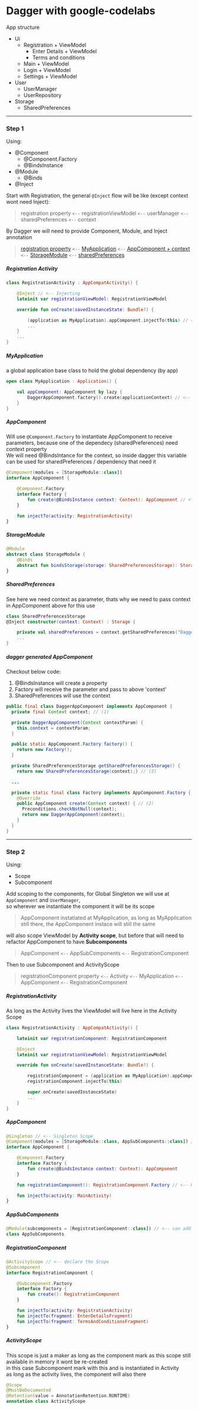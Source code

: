 # Dagger with google-codelabs
App structure
- Ui
  - Registration + ViewModel
    - Enter Details + ViewModel
    - Terms and conditions
  - Main + ViewModel
  - Login + ViewModel
  - Settings + ViewModel
- User
  - UserManager
  - UserRepository
- Storage
  - SharedPreferences
  
---
  
### Step 1
Using:
- @Component
  - @Component.Factory
  - @BindsInstance
- @Module
  - @Binds
- @Inject

Start with Registration, the general `@Inject` flow will be like (except context wont need Inject):
> registration property `<--` registrationViewModel `<--` userManager `<--` sharedPreferences `<--` context


By Dagger we will need to provide Component, Module, and Inject annotation
> [registration property](#registration-activity) `<--` [MyApplication](#myapplication) `<--` [AppComponent + context](#appcomponent) `<--` [StorageModule](#storagemodule) `<--` [sharedPreferences](#sharedpreferences)

##### Registration Activity
```kotlin 
class RegistrationActivity : AppCompatActivity() {

    @Inject // <-- Injecting
    lateinit var registrationViewModel: RegistrationViewModel

    override fun onCreate(savedInstanceState: Bundle?) {

        (application as MyApplication).appComponent.injectTo(this) // <-- MyApplication as the base applicatipn class declared in AndroidManifest
        ...
    }
    ...
}
```

##### MyApplication
a global application base class to hold the global dependency (by app)
```kotlin
open class MyApplication : Application() {

    val appComponent: AppComponent by lazy {
        DaggerAppComponent.factory().create(applicationContext) // <-- using Component.Factory to instantiate AppComponent because we need a parameter, in this case context
    }
}
```

##### AppComponent
Will use `@Component.Factory` to instantiate AppComponent to receive parameters, because one of the dependecy (sharedPreferences) need context property <br>
We will need @BindsIntance for the context, so inside dagger this variable can be used for sharedPreferences / dependency that need it
```kotlin
@Component(modules = [StorageModule::class])
interface AppComponent {

    @Component.Factory
    interface Factory {
        fun create(@BindsInstance context: Context): AppComponent // <-- Instantiate AppComponent using Factory to receive parameters
    }

    fun injectTo(activity: RegistrationActivity)
}
```

##### StorageModule
```kotlin
@Module
abstract class StorageModule {
    @Binds
    abstract fun bindsStorage(storage: SharedPreferencesStorage): Storage
}
```

##### SharedPreferences
See here we need context as parameter, thats why we need to pass context in AppComponent above for this use
```kotlin
class SharedPreferencesStorage
@Inject constructor(context: Context) : Storage {

    private val sharedPreferences = context.getSharedPreferences("Dagger", Context.MODE_PRIVATE)
    ...
}
```

##### dagger generated AppComponent
Checkout below code:
1. @BindsInstance will create a property
2. Factory will receive the parameter and pass to above 'context'
3. SharedPreferences will use the context

```java
public final class DaggerAppComponent implements AppComponent {
  private final Context context; // (1)

  private DaggerAppComponent(Context contextParam) {
    this.context = contextParam;
  }

  public static AppComponent.Factory factory() {
    return new Factory();
  }

  private SharedPreferencesStorage getSharedPreferencesStorage() {
    return new SharedPreferencesStorage(context);} // (3)

  ...

  private static final class Factory implements AppComponent.Factory {
    @Override
    public AppComponent create(Context context) { // (2)
      Preconditions.checkNotNull(context);
      return new DaggerAppComponent(context);
    }
  }
}
```

---
### Step 2
Using:
- Scope
- Subcomponent

Add scoping to the components, for Global Singleton we will use at `AppComponent` and `UserManager`, <br>
so wherever we instantiate the component it will be its scope <br>
> AppComponent instatiated at MyApplication, as long as MyApplication still there, the AppComponent instace will still the same

will also scope ViewModel by **Activity scope**, but before that will need to refactor AppComponent to have **Subcomponents** <br>
> AppComponent `<--` AppSubComponents `<--` RegistrationComponent

Then to use Subcomponent and ActivityScope
> registrationComponent property `<--` Activity `<--` MyApplication `<--` AppComponent `<--` RegistrationComponent

##### RegistrationActivity
As long as the Activity lives the ViewModel will live here in the Activity Scope
```kotlin
class RegistrationActivity : AppCompatActivity() {

    lateinit var registrationComponent: RegistrationComponent

    @Inject
    lateinit var registrationViewModel: RegistrationViewModel

    override fun onCreate(savedInstanceState: Bundle?) {

        registrationComponent = (application as MyApplication).appComponent.registrationComponent().create() // <-- manually create here
        registrationComponent.injectTo(this)

        super.onCreate(savedInstanceState)
        ...
    }
}
```

##### AppComponent
```kotlin
@Singleton // <-- Singleton Scope
@Component(modules = [StorageModule::class, AppSubComponents::class]) // <-- Declare subcomponent
interface AppComponent {

    @Component.Factory
    interface Factory {
        fun create(@BindsInstance context: Context): AppComponent
    }

    fun registrationComponent(): RegistrationComponent.Factory // <-- RegistrationComponent

    fun injectTo(activity: MainActivity)
}
```

##### AppSubComponents
```kotlin
@Module(subcomponents = [RegistrationComponent::class]) // <-- can add more
class AppSubComponents
```

##### RegistrationComponent
```kotlin
@ActivityScope // <-- declare the Scope
@Subcomponent
interface RegistrationComponent {

    @Subcomponent.Factory
    interface Factory {
        fun create(): RegistrationComponent
    }

    fun injectTo(activity: RegistrationActivity)
    fun injectTo(fragment: EnterDetailsFragment)
    fun injectTo(fragment: TermsAndConditionsFragment)
}
```

##### ActivityScope
This scope is just a maker as long as the component mark as this scope still available in memory it wont be re-created <br>
in this case Subcomponent mark with this and is instantiated in Activity <br>
as long as the activity lives, the component will also there
```kotlin
@Scope
@MustBeDocumented
@Retention(value = AnnotationRetention.RUNTIME)
annotation class ActivityScope
```









